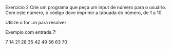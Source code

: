 Exercício 2
Crie um programa que peça um input de número para o usuário. Com este número, o código deve imprimir a tabuada do número, de 1 a 10.

Utilize o for...in para resolver

Exemplo com entrada 7:

7
14
21
28
35
42
49
56
63
70